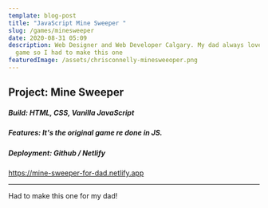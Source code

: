 ```yaml
---
template: blog-post
title: "JavaScript Mine Sweeper "
slug: /games/minesweeper
date: 2020-08-31 05:09
description: Web Designer and Web Developer Calgary. My dad always loved this
  game so I had to make this one
featuredImage: /assets/chrisconnelly-minesweeoper.png
---
```

## Project: Mine Sweeper

##### Build: HTML, CSS, Vanilla JavaScript

##### Features: It's the original game re done in JS.

##### Deployment: Github / Netlify

<https://mine-sweeper-for-dad.netlify.app>

- - -

Had to make this one for my dad!